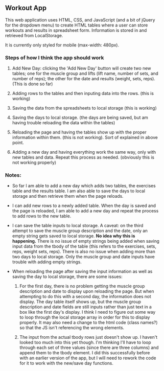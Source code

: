 ## Workout App

This web application uses HTML, CSS, and JavaScript (and a bit of jQuery for the dropdown menu) to create HTML tables where a user can store workouts and results in spreadsheet form. Information is stored in and retrieved from LocalStorage.

It is currently only styled for mobile (max-width: 480px). 

### Steps of how I think the app should work

1. Add New Day: clicking the 'Add New Day' button will create two new tables; one for the muscle group and lifts (lift name, number of sets, and number of reps); the other for the date and results (weight, sets, reps). (This is done so far)

2. Adding rows to the tables and then inputing data into the rows. (this is working)

3. Saving the data from the spreadsheets to local storage (this is working)

4. Saving the days to local storage. (the days are being saved, but am having trouble reloading the data within the tables)

5. Reloading the page and having the tables show up with the proper information within them. (this is not working). Sort of explained in above point.

6. Adding a new day and having everything work the same way, only with new tables and data. Repeat this process as needed. (obviously this is not working properly)

### Notes: 
* So far I am able to add a new day which adds two tables, the exercises table and the results table. I am also able to save the days to local storage and then retrieve them when the page reloads.

* I can add new rows to a newly added table. When the day is saved and the page is reloaded, I am able to add a new day and repeat the process to add rows to the new table. 

* I can save the table inputs to local storage. A caveat: on the third attempt to save the muscle group description and the date, only an empty string gets saved to local storage. **No idea why this is happening.**  There is no issue of empty strings being added when saving input data from the tbody of the table (this refers to the exercises, sets, reps, weight sets, reps). There is also no issue when adding more than two days to local storage. Only the muscle group and date inputs have trouble with adding empty strings. 

* When reloading the page after saving the input information as well as saving the day to local storage, there are some issues: 
  1. For the first day, there is no problem getting the muscle group description and date to display upon reloading the page. But when attempting to do this with a second day, the information does not display. The day table itself shows up, but the muscle group description and date fields are still inputs rather than just text in a box like the first day's display. I think I need to figure out some way to loop through the local storage array in order for this to display properly. It may also need a change to the html code (class names?) so that the JS isn't referencing the wrong elements.

  2. The input from the actual tbody rows just doesn't show up. I haven't looked too much into this yet though. I'm thinking I'll have to loop through each set of three values (since there are three columns) and append them to the tbody element. I did this successfully before with an earlier version of the app, but I will need to rework the code for it to work with the new/save day functions.
